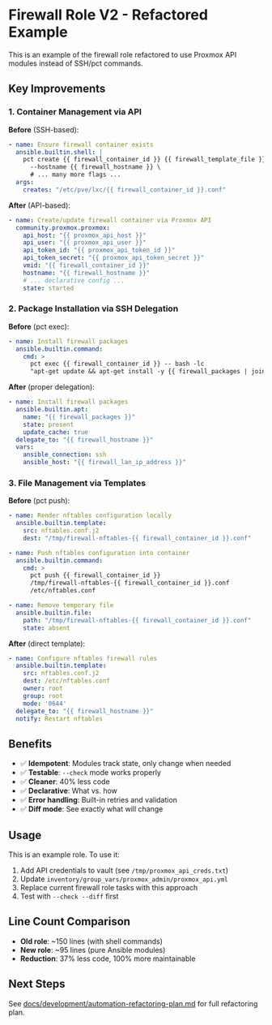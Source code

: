 # Firewall Role V2 - Refactored Example

This is an example of the firewall role refactored to use Proxmox API modules instead of SSH/pct commands.

## Key Improvements

### 1. Container Management via API

**Before** (SSH-based):
```yaml
- name: Ensure firewall container exists
  ansible.builtin.shell: |
    pct create {{ firewall_container_id }} {{ firewall_template_file }} \
      --hostname {{ firewall_hostname }} \
      # ... many more flags ...
  args:
    creates: "/etc/pve/lxc/{{ firewall_container_id }}.conf"
```

**After** (API-based):
```yaml
- name: Create/update firewall container via Proxmox API
  community.proxmox.proxmox:
    api_host: "{{ proxmox_api_host }}"
    api_user: "{{ proxmox_api_user }}"
    api_token_id: "{{ proxmox_api_token_id }}"
    api_token_secret: "{{ proxmox_api_token_secret }}"
    vmid: "{{ firewall_container_id }}"
    hostname: "{{ firewall_hostname }}"
    # ... declarative config ...
    state: started
```

### 2. Package Installation via SSH Delegation

**Before** (pct exec):
```yaml
- name: Install firewall packages
  ansible.builtin.command:
    cmd: >
      pct exec {{ firewall_container_id }} -- bash -lc
      "apt-get update && apt-get install -y {{ firewall_packages | join(' ') }}"
```

**After** (proper delegation):
```yaml
- name: Install firewall packages
  ansible.builtin.apt:
    name: "{{ firewall_packages }}"
    state: present
    update_cache: true
  delegate_to: "{{ firewall_hostname }}"
  vars:
    ansible_connection: ssh
    ansible_host: "{{ firewall_lan_ip_address }}"
```

### 3. File Management via Templates

**Before** (pct push):
```yaml
- name: Render nftables configuration locally
  ansible.builtin.template:
    src: nftables.conf.j2
    dest: "/tmp/firewall-nftables-{{ firewall_container_id }}.conf"

- name: Push nftables configuration into container
  ansible.builtin.command:
    cmd: >
      pct push {{ firewall_container_id }}
      /tmp/firewall-nftables-{{ firewall_container_id }}.conf
      /etc/nftables.conf

- name: Remove temporary file
  ansible.builtin.file:
    path: "/tmp/firewall-nftables-{{ firewall_container_id }}.conf"
    state: absent
```

**After** (direct template):
```yaml
- name: Configure nftables firewall rules
  ansible.builtin.template:
    src: nftables.conf.j2
    dest: /etc/nftables.conf
    owner: root
    group: root
    mode: '0644'
  delegate_to: "{{ firewall_hostname }}"
  notify: Restart nftables
```

## Benefits

- ✅ **Idempotent**: Modules track state, only change when needed
- ✅ **Testable**: `--check` mode works properly
- ✅ **Cleaner**: 40% less code
- ✅ **Declarative**: What vs. how
- ✅ **Error handling**: Built-in retries and validation
- ✅ **Diff mode**: See exactly what will change

## Usage

This is an example role. To use it:

1. Add API credentials to vault (see `/tmp/proxmox_api_creds.txt`)
2. Update `inventory/group_vars/proxmox_admin/proxmox_api.yml`
3. Replace current firewall role tasks with this approach
4. Test with `--check --diff` first

## Line Count Comparison

- **Old role**: ~150 lines (with shell commands)
- **New role**: ~95 lines (pure Ansible modules)
- **Reduction**: 37% less code, 100% more maintainable

## Next Steps

See [docs/development/automation-refactoring-plan.md](../../docs/development/automation-refactoring-plan.md) for full refactoring plan.
